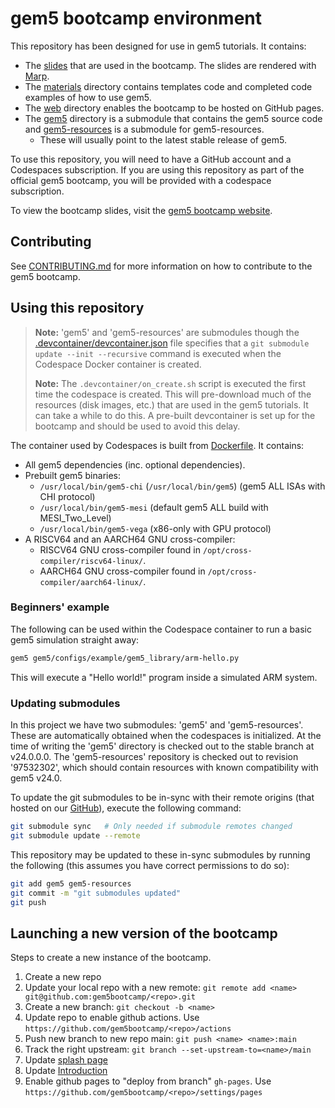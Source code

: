 # gem5 bootcamp environment

This repository has been designed for use in gem5 tutorials.
It contains:

- The [slides](slides/) that are used in the bootcamp. The slides are rendered with [Marp](https://marp.app/).
- The [materials](materials/) directory contains templates code and completed code examples of how to use gem5.
- The [web](web/) directory enables the bootcamp to be hosted on GitHub pages.
- The [gem5](gem5/) directory is a submodule that contains the gem5 source code and [gem5-resources](gem5-resources/) is a submodule for gem5-resources.
  - These will usually point to the latest stable release of gem5.

To use this repository, you will need to have a GitHub account and a Codespaces subscription.
If you are using this repository as part of the official gem5 bootcamp, you will be provided with a codespace subscription.

To view the bootcamp slides, visit the [gem5 bootcamp website](https://gem5bootcamp.github.io/latin-america-2024/).

## Contributing

See [CONTRIBUTING.md](CONTRIBUTING.md) for more information on how to contribute to the gem5 bootcamp.

## Using this repository

> **Note:** 'gem5' and 'gem5-resources' are submodules though the [.devcontainer/devcontainer.json](.devcontainer/devcontainer.json) file specifies that a `git submodule update --init --recursive` command is executed when the Codespace Docker container is created.
>
> **Note:** The `.devcontainer/on_create.sh` script is executed the first time the codespace is created.
> This will pre-download much of the resources (disk images, etc.) that are used in the gem5 tutorials.
> It can take a while to do this.
> A pre-built devcontainer is set up for the bootcamp and should be used to avoid this delay.

The container used by Codespaces is built from [Dockerfile](gem5/util/dockerfiles/devcontainer/Dockerfile).
It contains:

- All gem5 dependencies (inc. optional dependencies).
- Prebuilt gem5 binaries:
  - `/usr/local/bin/gem5-chi` (`/usr/local/bin/gem5`) (gem5 ALL ISAs with CHI protocol)
  - `/usr/local/bin/gem5-mesi` (default gem5 ALL build with MESI_Two_Level)
  - `/usr/local/bin/gem5-vega` (x86-only with GPU protocol)
- A RISCV64 and an AARCH64 GNU cross-compiler:
  - RISCV64 GNU cross-compiler found in `/opt/cross-compiler/riscv64-linux/`.
  - AARCH64 GNU cross-compiler found in `/opt/cross-compiler/aarch64-linux/`.

### Beginners' example

The following can be used within the Codespace container to run a basic gem5 simulation straight away:

```sh
gem5 gem5/configs/example/gem5_library/arm-hello.py
```

This will execute a "Hello world!" program inside a simulated ARM system.

### Updating submodules

In this project we have two submodules: 'gem5' and 'gem5-resources'.
These are automatically obtained when the codespaces is initialized.
At the time of writing the 'gem5' directory is checked out to the stable branch at v24.0.0.0.
The 'gem5-resources' repository is checked out to revision '97532302', which should contain resources with known compatibility with gem5 v24.0.

To update the git submodules to be in-sync with their remote origins (that hosted on our [GitHub](https://github.com/gem5/gem5)), execute the following command:

```sh
git submodule sync   # Only needed if submodule remotes changed
git submodule update --remote
```

This repository may be updated to these in-sync submodules by running the following (this assumes you have correct permissions to do so):

```sh
git add gem5 gem5-resources
git commit -m "git submodules updated"
git push
```

## Launching a new version of the bootcamp

Steps to create a new instance of the bootcamp.

1. Create a new repo
2. Update your local repo with a new remote: `git remote add <name> git@github.com:gem5bootcamp/<repo>.git`
3. Create a new branch: `git checkout -b <name>`
4. Update repo to enable github actions. Use `https://github.com/gem5bootcamp/<repo>/actions`
5. Push new branch to new repo main: `git push <name> <name>:main`
6. Track the right upstream: `git branch --set-upstream-to=<name>/main`
7. Update [splash page](web/index.html)
8. Update [Introduction](slides/01-Introduction/00-introduction-to-bootcamp.md)
9. Enable github pages to "deploy from branch" `gh-pages`. Use `https://github.com/gem5bootcamp/<repo>/settings/pages`
